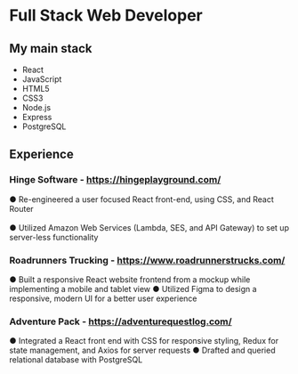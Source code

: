 # Full Stack Web Developer

## My main stack
- React
- JavaScript
- HTML5
- CSS3
- Node.js
- Express
- PostgreSQL

## Experience
### Hinge Software - https://hingeplayground.com/

● Re-engineered a user focused React front-end, using CSS, and React Router <br></br>
● Utilized Amazon Web Services (Lambda, SES, and API Gateway) to set up server-less functionality

### Roadrunners Trucking - https://www.roadrunnerstrucks.com/

● Built a responsive React website frontend from a mockup while implementing a mobile and tablet view
● Utilized Figma to design a responsive, modern UI for a better user experience

### Adventure Pack - https://adventurequestlog.com/

● Integrated a React front end with CSS for responsive styling, Redux for state management, and Axios for
server requests
● Drafted and queried relational database with PostgreSQL




<!--
**danielcope/danielcope** is a ✨ _special_ ✨ repository because its `README.md` (this file) appears on your GitHub profile.

Here are some ideas to get you started:

- 🔭 I’m currently working on ...
- 🌱 I’m currently learning ...
- 👯 I’m looking to collaborate on ...
- 🤔 I’m looking for help with ...
- 💬 Ask me about ...
- 📫 How to reach me: ...
- 😄 Pronouns: ...
- ⚡ Fun fact: ...
-->

